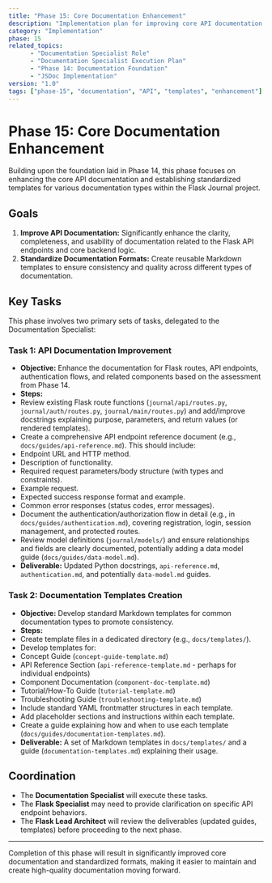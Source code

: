 ```yaml
---
title: "Phase 15: Core Documentation Enhancement"
description: "Implementation plan for improving core API documentation and creating standard documentation templates."
category: "Implementation"
phase: 15
related_topics:
      - "Documentation Specialist Role"
      - "Documentation Specialist Execution Plan"
      - "Phase 14: Documentation Foundation"
      - "JSDoc Implementation"
version: "1.0"
tags: ["phase-15", "documentation", "API", "templates", "enhancement"]
---
```


# Phase 15: Core Documentation Enhancement

Building upon the foundation laid in Phase 14, this phase focuses on enhancing the core API documentation and establishing standardized templates for various documentation types within the Flask Journal project.

## Goals

1.  **Improve API Documentation:** Significantly enhance the clarity, completeness, and usability of documentation related to the Flask API endpoints and core backend logic.
2.  **Standardize Documentation Formats:** Create reusable Markdown templates to ensure consistency and quality across different types of documentation.

## Key Tasks

This phase involves two primary sets of tasks, delegated to the Documentation Specialist:

### Task 1: API Documentation Improvement

-   **Objective:** Enhance the documentation for Flask routes, API endpoints, authentication flows, and related components based on the assessment from Phase 14.
-   **Steps:**
-   Review existing Flask route functions (`journal/api/routes.py`, `journal/auth/routes.py`, `journal/main/routes.py`) and add/improve docstrings explaining purpose, parameters, and return values (or rendered templates).
-   Create a comprehensive API endpoint reference document (e.g., `docs/guides/api-reference.md`). This should include:
-   Endpoint URL and HTTP method.
-   Description of functionality.
-   Required request parameters/body structure (with types and constraints).
-   Example request.
-   Expected success response format and example.
-   Common error responses (status codes, error messages).
-   Document the authentication/authorization flow in detail (e.g., in `docs/guides/authentication.md`), covering registration, login, session management, and protected routes.
-   Review model definitions (`journal/models/`) and ensure relationships and fields are clearly documented, potentially adding a data model guide (`docs/guides/data-model.md`).
-   **Deliverable:** Updated Python docstrings, `api-reference.md`, `authentication.md`, and potentially `data-model.md` guides.

### Task 2: Documentation Templates Creation

-   **Objective:** Develop standard Markdown templates for common documentation types to promote consistency.
-   **Steps:**
-   Create template files in a dedicated directory (e.g., `docs/templates/`).
-   Develop templates for:
-   Concept Guide (`concept-guide-template.md`)
-   API Reference Section (`api-reference-template.md` - perhaps for individual endpoints)
-   Component Documentation (`component-doc-template.md`)
-   Tutorial/How-To Guide (`tutorial-template.md`)
-   Troubleshooting Guide (`troubleshooting-template.md`)
-   Include standard YAML frontmatter structures in each template.
-   Add placeholder sections and instructions within each template.
-   Create a guide explaining how and when to use each template (`docs/guides/documentation-templates.md`).
-   **Deliverable:** A set of Markdown templates in `docs/templates/` and a guide (`documentation-templates.md`) explaining their usage.

## Coordination

-   The **Documentation Specialist** will execute these tasks.
-   The **Flask Specialist** may need to provide clarification on specific API endpoint behaviors.
-   The **Flask Lead Architect** will review the deliverables (updated guides, templates) before proceeding to the next phase.

---

Completion of this phase will result in significantly improved core documentation and standardized formats, making it easier to maintain and create high-quality documentation moving forward.